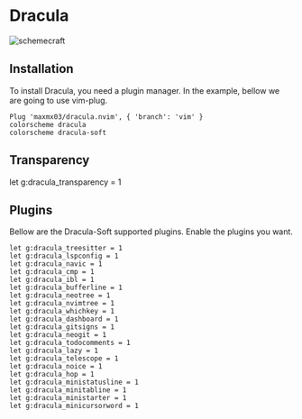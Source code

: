 # Dracula

![schemecraft](https://github.com/maxmx03/schemecraft/assets/50273941/ee682aae-00cb-4282-ba24-3d9621a430a3)

## Installation

To install Dracula, you need a plugin manager.
In the example, bellow we are going to use vim-plug.

```vim
Plug 'maxmx03/dracula.nvim', { 'branch': 'vim' }
colorscheme dracula
colorscheme dracula-soft
```

## Transparency

let g:dracula_transparency = 1

## Plugins

Bellow are the Dracula-Soft supported plugins.
Enable the plugins you want.

```vim
let g:dracula_treesitter = 1
let g:dracula_lspconfig = 1
let g:dracula_navic = 1
let g:dracula_cmp = 1
let g:dracula_ibl = 1
let g:dracula_bufferline = 1
let g:dracula_neotree = 1
let g:dracula_nvimtree = 1
let g:dracula_whichkey = 1
let g:dracula_dashboard = 1
let g:dracula_gitsigns = 1
let g:dracula_neogit = 1
let g:dracula_todocomments = 1
let g:dracula_lazy = 1
let g:dracula_telescope = 1
let g:dracula_noice = 1
let g:dracula_hop = 1
let g:dracula_ministatusline = 1
let g:dracula_minitabline = 1
let g:dracula_ministarter = 1
let g:dracula_minicursorword = 1
```
